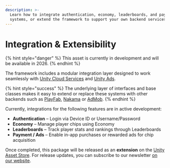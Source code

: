 ```yaml
---
description: >-
  Learn how to integrate authentication, economy, leaderboards, and payment
  systems, or extend the framework to support your own backend services.
---
```


# Integration & Extensibility

{% hint style="danger" %}
This asset is currently in development and will be available in 2026.
{% endhint %}

The framework includes a modular integration layer designed to work seamlessly with [Unity Cloud Services](https://unity.com/products/unity-cloud) and [Unity Ads](https://unity.com/de/products/unity-ads).&#x20;

{% hint style="success" %}
The underlying layer of interfaces and base classes makes it easy to extend or replace these systems with other backends such as [PlayFab](https://playfab.com/), [Nakama](https://heroiclabs.com/nakama/) or [AdMob](https://admob.google.com/intl/de/home/).
{% endhint %}

Currently, integrations for the following features are in active development:

* **Authentication** – Login via Device ID or Username/Password
* **Economy** – Manage player chips using Economy
* **Leaderboards** – Track player stats and rankings through Leaderboards
* **Payment / Ads** – Enable in-app purchases or rewarded ads for chip acquisition

Once completed, this package will be released as an **extension** on the [Unity Asset Store](https://assetstore.unity.com/). For release updates, you can subscribe to our newsletter [on our website](https://uvegas.online/).
